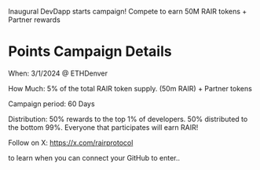 Inaugural DevDapp starts campaign! Compete to earn 50M RAIR tokens + Partner rewards 

# Points Campaign Details
When: 3/1/2024 @ ETHDenver

How Much: 5% of the total RAIR token supply. (50m RAIR) + Partner tokens

Campaign period: 60 Days

Distribution: 50% rewards to the top 1% of developers. 50% distributed to the bottom 99%. Everyone that participates will earn RAIR!

Follow on X: https://x.com/rairprotocol

to learn when you can connect your GitHub to enter..
